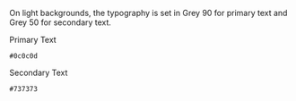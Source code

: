 On light backgrounds, the typography is set in Grey 90 for primary text and Grey 50 for secondary text.

Primary Text

`#0c0c0d`

Secondary Text

`#737373`